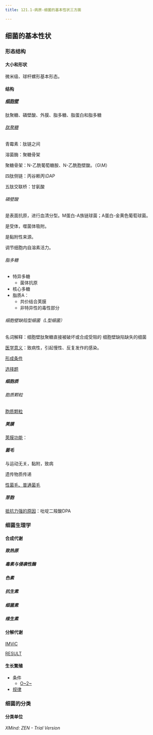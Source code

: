 ```yaml
---
title: 121.1-病原-细菌的基本性状三方面

---
```




## 细菌的基本性状

### 形态结构

#### 大小和形状

微米级、球杆螺形基本形态。

#### 结构

##### [细胞壁](https://qn-st0.yuketang.cn/FqY9Mf1GM2uvkbJ6mrzH43CYoWPD)

肽聚糖、磷壁酸、外膜、脂多糖、脂蛋白和脂多糖

###### [肽聚糖](https://qn-st0.yuketang.cn/FhiV4o-s6MunWi2KpF9JtHX_iVP3)

青霉素：肽链之间

溶菌酶：聚糖骨架

聚糖骨架：N-乙酰葡萄糖胺、N-乙酰胞壁酸。（G\M）

四肽侧链：丙谷赖丙\DAP

五肽交联桥：甘氨酸

###### 磷壁酸

是表面抗原，进行血清分型。M蛋白-A族链球菌；A蛋白-金黄色葡萄球菌。

是受体，噬菌体吸附。

是黏附性来源。

调节细胞内自溶素活力。

###### 脂多糖

* 特异多糖
  * 菌体抗原
* 核心多糖
* 脂质A：
  * 共价结合荚膜
  * 非特异性的毒性部分

###### 细胞壁缺陷型细菌（L型细菌）

名词解释：细胞壁肽聚糖直接被破坏或合成受阻的 细胞壁缺陷缺失的细菌 

[医学意义](https://qn-st0.yuketang.cn/FgTCzlTAsdCoG8TxBmNY5QO2_x18)：致病性，引起慢性、反复发作的感染。

[形成条件](https://qn-st0.yuketang.cn/Fk4FETnS4C-a9i9SNKbHv018RsFL)

[选择题](https://qn-st0.yuketang.cn/FgtNRY8vbVKGPaSKxcE96FB-1KAg)



##### 细胞质

###### 胞质颗粒

[胞质颗粒](https://qn-st0.yuketang.cn/Fm3XGeqBUnCzttdcRc4ObNUllVUN)



##### 荚膜

[荚膜功能](https://qn-st0.yuketang.cn/Fgq7J6K0Ki9ua5GA8H-ck8-_gaa9)：

##### 菌毛

与运动无关，黏附，致病

遗传物质传递

[性菌毛、普通菌毛](https://qn-st0.yuketang.cn/Fk2cMzyCf_qn_TSvXm2crmcEVaYk)

##### 芽胞

[抵抗力强的原因](https://qn-st0.yuketang.cn/FmLS8WnaVBMPnnk-EdDzHYKAOm69)：吡啶二羧酸DPA





### 细菌生理学

#### 合成代谢

##### 致热原

##### 毒素与侵袭性酶

##### 色素

##### 抗生素

##### 细菌素

##### 维生素

#### 分解代谢

[IMViC](https://qn-st0.yuketang.cn/Fkl2dLVQwSL3jyvxmEivT7d-8J9t)

[RESULT](https://qn-st0.yuketang.cn/Fnb33pRiJTebSS8ZZQiDhDtr8L1O)

#### 生长繁殖

- 条件
  - [O~2~](https://qn-st0.yuketang.cn/FjSLsK6KgtvoTwcZsACwn44rgo-4)
- [规律](https://qn-st0.yuketang.cn/FhlJ7HicWqXNrar5ZyRPQZgV7rYx)

### 细菌的分类

#### 分类单位

*XMind: ZEN - Trial Version*